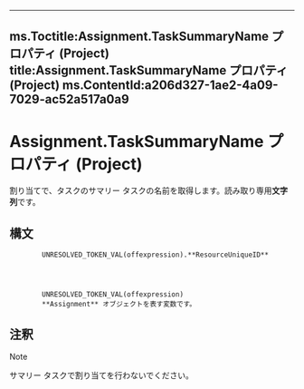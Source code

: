 

---
ms.Toctitle:Assignment.TaskSummaryName プロパティ (Project)
title:Assignment.TaskSummaryName プロパティ (Project)
ms.ContentId:a206d327-1ae2-4a09-7029-ac52a517a0a9
---
# Assignment.TaskSummaryName プロパティ (Project)




割り当てで、タスクのサマリー タスクの名前を取得します。読み取り専用**文字列**です。

## 構文

            UNRESOLVED_TOKEN_VAL(offexpression).**ResourceUniqueID**




            UNRESOLVED_TOKEN_VAL(offexpression)
            **Assignment** オブジェクトを表す変数です。



## 注釈


>[!NOTE]
>サマリー タスクで割り当てを行わないでください。







